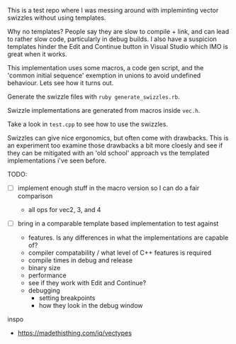 This is a test repo where I was messing around with impleminting vector swizzles without using templates.

Why no templates? People say they are slow to compile + link, and can lead to rather slow code, particularly in debug builds. I also have a suspicion templates hinder the Edit and Continue button in Visual Studio which IMO is great when it works.

This implementation uses some macros, a code gen script, and the 'common initial sequence' exemption in unions to avoid undefined behaviour. Lets see how it turns out.

Generate the swizzle files with `ruby generate_swizzles.rb`.

Swizzle implementations are generated from macros inside `vec.h`.

Take a look in `test.cpp` to see how to use the swizzles.

Swizzles can give nice ergonomics, but often come with drawbacks. This is an experiment too examine those drawbacks a bit more cloesly and see if they can be mitigated with an 'old school' approach vs the templated implementations i've seen before.

TODO:
- [ ] implement enough stuff in the macro version so I can do a fair comparison
	- all ops for vec2, 3, and 4
	
- [ ] bring in a comparable template based implementation to test against
	- features. Is any differences in what the implementations are capable of?
	- compiler compatability / what level of C++ features is required
	- compile times in debug and release
	- binary size
	- performance
	- see if they work with Edit and Continue?
	- debugging
		- setting breakpoints
		- how they look in the debug window


inspo
- https://madethisthing.com/iq/vectypes